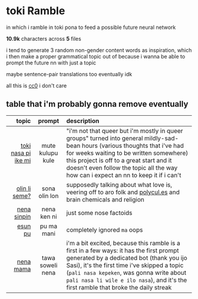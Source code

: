 # toki Ramble
in which i ramble in toki pona to feed a possible future neural network

**<!--sizestart-->10.9<!--sizeend-->k** characters across **<!--countstart-->5<!--countend-->** files

i tend to generate 3 random non-gender content words as inspiration, which i then make a proper grammatical topic out of because i wanna be able to prompt the future nn with just a topic

maybe sentence-pair translations too eventually idk

all this is [cc0](LICENSE) i don't care

## table that i'm probably gonna remove eventually

| topic | prompt | description |
|-:|:-:|:-|
| [toki nasa pi ike mi](toki/toki%20nasa%20pi%20ike%20mi.txt) | mute kulupu kule | "i'm not that queer but i'm mostly in queer groups" turned into general mildly-sad-bean hours (various thoughts that i've had for weeks waiting to be written somewhere) this project is off to a great start and it doesn't even follow the topic all the way how can i expect an nn to keep it if i can't |
| [olin li seme?](toki/olin%20li%20seme.txt) | sona olin lon | supposedly talking about what love is, veering off to aro folk and [polycul.es](https://polycul.es/) and brain chemicals and religion |
| [nena sinpin](toki/nena%20sinpin.txt) | nena ken ni | just some nose factoids |
| [esun pu](toki/esun%20pu.txt) | pu ma mani | completely ignored `ma` oops |
| [nena mama](toki/nena%20mama.txt) | tawa soweli nena | i'm a bit excited, because this ramble is a first in a few ways: it has the first prompt generated by a dedicated bot (thank you ijo Sasi), it's the first time i've skipped a topic (`pali nasa kepeken`, was gonna write about `pali nasa li wile e ilo nasa`), and it's the first ramble that broke the daily streak |
